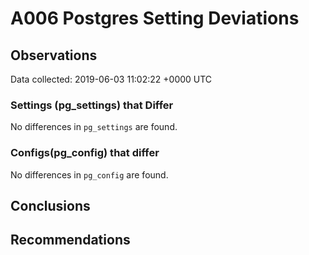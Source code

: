 # A006 Postgres Setting Deviations #

## Observations ##
Data collected: 2019-06-03 11:02:22 +0000 UTC  

### Settings (pg_settings) that Differ ###

No differences in `pg_settings` are found.

### Configs(pg_config) that differ ###

No differences in `pg_config` are found.



## Conclusions ##


## Recommendations ##

